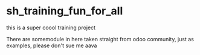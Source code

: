 # sh_training_fun_for_all
this is a super coool training project 

There are somemodule in here taken straight from odoo community, just as examples, please don't sue me
aava
